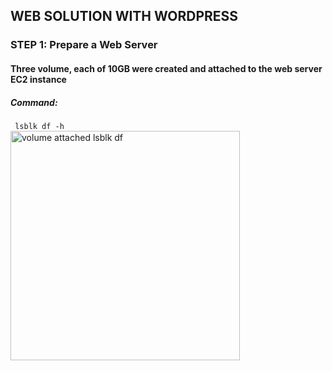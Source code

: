 ## WEB SOLUTION WITH WORDPRESS
### STEP 1: Prepare a Web Server
#### Three volume, each of 10GB were created and attached to the web server EC2 instance
##### Command:
`  lsblk
   df -h
`   
<img width="367" alt="volume attached lsblk df" src="https://user-images.githubusercontent.com/112771723/193455497-92229c8b-54b6-4dfd-bee2-b89917cb61eb.png">


